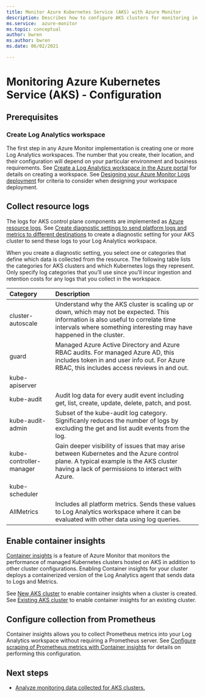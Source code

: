 ```yaml
---
title: Monitor Azure Kubernetes Service (AKS) with Azure Monitor
description: Describes how to configure AKS clusters for monitoring in Azure Monitor.
ms.service:  azure-monitor
ms.topic: conceptual
author: bwren
ms.author: bwren
ms.date: 06/02/2021

---
```


# Monitoring Azure Kubernetes Service (AKS) - Configuration

## Prerequisites

### Create Log Analytics workspace
The first step in any Azure Monitor implementation is creating one or more Log Analytics workspaces. The number that you create, their location, and their configuration will depend on your particular environment and business requirements. See [Create a Log Analytics workspace in the Azure portal](../logs/quick-create-workspace.md) for details on creating a workspace. See [Designing your Azure Monitor Logs deployment](../logs/design-logs-deployment.md) for criteria to consider when designing your workspace deployment. 

## Collect resource logs
The logs for AKS control plane components are implemented as [Azure resource logs](../essentials/resource-logs.md). See [Create diagnostic settings to send platform logs and metrics to different destinations](../essentials/diagnostic-settings.md) to create a diagnostic setting for your AKS cluster to send these logs to your Log Analytics workspace. 

When you create a diagnostic setting, you select one or categories that define which data is collected from the resource. The following table lists the categories for AKS clusters and which Kubernetes logs they represent. Only specify log categories that you’ll use since you’ll incur ingestion and retention costs for any logs that you collect in the workspace. 


| Category                | Description |
|:---|:---|
| cluster-autoscale       | Understand why the AKS cluster is scaling up or down, which may not be expected. This information is also useful to correlate time intervals where something interesting may have happened in the cluster. |
| guard                   | Managed Azure Active Directory and Azure RBAC audits. For managed Azure AD, this includes token in and user info out. For Azure RBAC, this includes access reviews in and out. |
| kube-apiserver          | |
| kube-audit              | Audit log data for every audit event including get, list, create, update, delete, patch, and post. |
| kube-audit-admin        | Subset of the kube-audit log category. Significanly reduces the number of logs by excluding the get and list audit events from the log. |
| kube-controller-manager | Gain deeper visibility of issues that may arise between Kubernetes and the Azure control plane. A typical example is the AKS cluster having a lack of permissions to interact with Azure. |
| kube-scheduler          | |
| AllMetrics              | Includes all platform metrics. Sends these values to Log Analytics workspace where it can be evaluated with other data using log queries.


## Enable container insights
[Container insights](container-insights-overview.md) is a feature of Azure Monitor that monitors the performance of managed Kubernetes clusters hosted on AKS in addition to other cluster configurations. Enabling Container insights for your cluster deploys a containerized version of the Log Analytics agent that sends data to Logs and Metrics.

See [New AKS cluster](container-insights-enable-new-cluster.md) to enable container insights when a cluster is created. See [Existing AKS cluster](container-insights-enable-existing-clusters.md) to enable container insights for an existing cluster.


## Configure collection from Prometheus
Container insights allows you to collect Prometheus metrics into your Log Analytics workspace without requiring a Prometheus server. See [Configure scraping of Prometheus metrics with Container insights](container-insights-prometheus-integration.md#view-prometheus-metrics-in-grafana) for details on performing this configuration.




## Next steps

* [Analyze monitoring data collected for AKS clusters.](monitor-aks-analyze.md)
